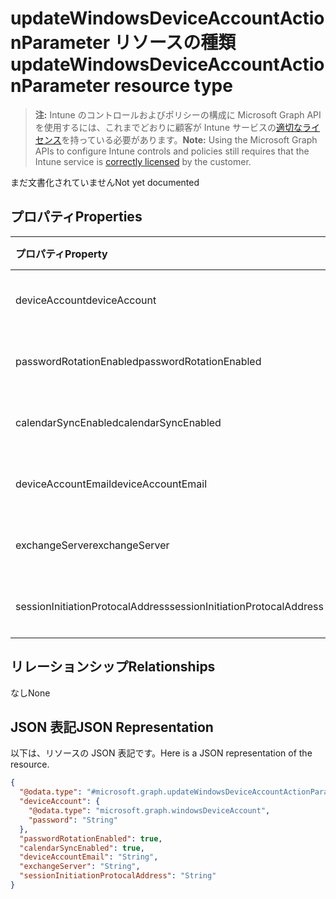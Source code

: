 # <a name="updatewindowsdeviceaccountactionparameter-resource-type"></a><span data-ttu-id="70236-101">updateWindowsDeviceAccountActionParameter リソースの種類</span><span class="sxs-lookup"><span data-stu-id="70236-101">updateWindowsDeviceAccountActionParameter resource type</span></span>

> <span data-ttu-id="70236-102">**注:** Intune のコントロールおよびポリシーの構成に Microsoft Graph API を使用するには、これまでどおりに顧客が Intune サービスの[適切なライセンス](https://go.microsoft.com/fwlink/?linkid=839381)を持っている必要があります。</span><span class="sxs-lookup"><span data-stu-id="70236-102">**Note:** Using the Microsoft Graph APIs to configure Intune controls and policies still requires that the Intune service is [correctly licensed](https://go.microsoft.com/fwlink/?linkid=839381) by the customer.</span></span>

<span data-ttu-id="70236-103">まだ文書化されていません</span><span class="sxs-lookup"><span data-stu-id="70236-103">Not yet documented</span></span>
## <a name="properties"></a><span data-ttu-id="70236-104">プロパティ</span><span class="sxs-lookup"><span data-stu-id="70236-104">Properties</span></span>
|<span data-ttu-id="70236-105">プロパティ</span><span class="sxs-lookup"><span data-stu-id="70236-105">Property</span></span>|<span data-ttu-id="70236-106">型</span><span class="sxs-lookup"><span data-stu-id="70236-106">Type</span></span>|<span data-ttu-id="70236-107">説明</span><span class="sxs-lookup"><span data-stu-id="70236-107">Description</span></span>|
|:---|:---|:---|
|<span data-ttu-id="70236-108">deviceAccount</span><span class="sxs-lookup"><span data-stu-id="70236-108">deviceAccount</span></span>|[<span data-ttu-id="70236-109">windowsDeviceAccount</span><span class="sxs-lookup"><span data-stu-id="70236-109">windowsDeviceAccount</span></span>](../resources/intune_devices_windowsdeviceaccount.md)|<span data-ttu-id="70236-110">まだ文書化されていません</span><span class="sxs-lookup"><span data-stu-id="70236-110">Not yet documented</span></span>|
|<span data-ttu-id="70236-111">passwordRotationEnabled</span><span class="sxs-lookup"><span data-stu-id="70236-111">passwordRotationEnabled</span></span>|<span data-ttu-id="70236-112">ブール型 (Boolean)</span><span class="sxs-lookup"><span data-stu-id="70236-112">Boolean</span></span>|<span data-ttu-id="70236-113">まだ文書化されていません</span><span class="sxs-lookup"><span data-stu-id="70236-113">Not yet documented</span></span>|
|<span data-ttu-id="70236-114">calendarSyncEnabled</span><span class="sxs-lookup"><span data-stu-id="70236-114">calendarSyncEnabled</span></span>|<span data-ttu-id="70236-115">ブール型 (Boolean)</span><span class="sxs-lookup"><span data-stu-id="70236-115">Boolean</span></span>|<span data-ttu-id="70236-116">まだ文書化されていません</span><span class="sxs-lookup"><span data-stu-id="70236-116">Not yet documented</span></span>|
|<span data-ttu-id="70236-117">deviceAccountEmail</span><span class="sxs-lookup"><span data-stu-id="70236-117">deviceAccountEmail</span></span>|<span data-ttu-id="70236-118">文字列型 (String)</span><span class="sxs-lookup"><span data-stu-id="70236-118">String</span></span>|<span data-ttu-id="70236-119">まだ文書化されていません</span><span class="sxs-lookup"><span data-stu-id="70236-119">Not yet documented</span></span>|
|<span data-ttu-id="70236-120">exchangeServer</span><span class="sxs-lookup"><span data-stu-id="70236-120">exchangeServer</span></span>|<span data-ttu-id="70236-121">文字列型 (String)</span><span class="sxs-lookup"><span data-stu-id="70236-121">String</span></span>|<span data-ttu-id="70236-122">まだ文書化されていません</span><span class="sxs-lookup"><span data-stu-id="70236-122">Not yet documented</span></span>|
|<span data-ttu-id="70236-123">sessionInitiationProtocalAddress</span><span class="sxs-lookup"><span data-stu-id="70236-123">sessionInitiationProtocalAddress</span></span>|<span data-ttu-id="70236-124">文字列型 (String)</span><span class="sxs-lookup"><span data-stu-id="70236-124">String</span></span>|<span data-ttu-id="70236-125">まだ文書化されていません</span><span class="sxs-lookup"><span data-stu-id="70236-125">Not yet documented</span></span>|

## <a name="relationships"></a><span data-ttu-id="70236-126">リレーションシップ</span><span class="sxs-lookup"><span data-stu-id="70236-126">Relationships</span></span>
<span data-ttu-id="70236-127">なし</span><span class="sxs-lookup"><span data-stu-id="70236-127">None</span></span>
## <a name="json-representation"></a><span data-ttu-id="70236-128">JSON 表記</span><span class="sxs-lookup"><span data-stu-id="70236-128">JSON Representation</span></span>
<span data-ttu-id="70236-129">以下は、リソースの JSON 表記です。</span><span class="sxs-lookup"><span data-stu-id="70236-129">Here is a JSON representation of the resource.</span></span>
<!--{
  "blockType": "resource",
  "@odata.type": "microsoft.graph.updateWindowsDeviceAccountActionParameter"
}-->
``` json
{
  "@odata.type": "#microsoft.graph.updateWindowsDeviceAccountActionParameter",
  "deviceAccount": {
    "@odata.type": "microsoft.graph.windowsDeviceAccount",
    "password": "String"
  },
  "passwordRotationEnabled": true,
  "calendarSyncEnabled": true,
  "deviceAccountEmail": "String",
  "exchangeServer": "String",
  "sessionInitiationProtocalAddress": "String"
}
```








